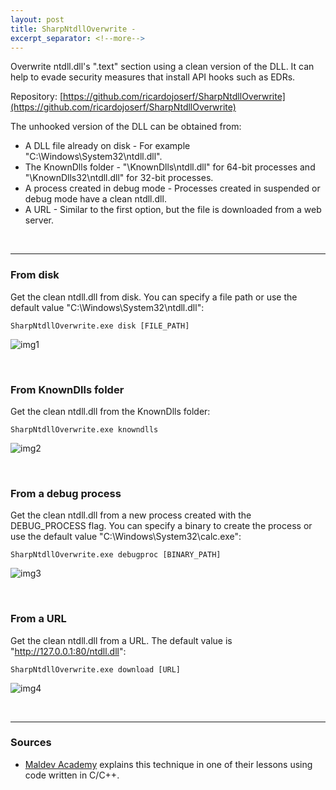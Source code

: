 ```yaml
---
layout: post
title: SharpNtdllOverwrite -  
excerpt_separator: <!--more-->
---
```


Overwrite ntdll.dll's ".text" section using a clean version of the DLL. It can help to evade security measures that install API hooks such as EDRs. 

<!--more-->


Repository: [https://github.com/ricardojoserf/SharpNtdllOverwrite](https://github.com/ricardojoserf/SharpNtdllOverwrite)

The unhooked version of the DLL can be obtained from:

- A DLL file already on disk - For example "C:\Windows\System32\ntdll.dll".
- The KnownDlls folder - "\KnownDlls\ntdll.dll" for 64-bit processes and "\KnownDlls32\ntdll.dll" for 32-bit processes.
- A process created in debug mode - Processes created in suspended or debug mode have a clean ntdll.dll.
- A URL - Similar to the first option, but the file is downloaded from a web server.

<br>

---------------------------------

### From disk

Get the clean ntdll.dll from disk. You can specify a file path or use the default value "C:\Windows\System32\ntdll.dll":

```
SharpNtdllOverwrite.exe disk [FILE_PATH]
```

![img1](https://raw.githubusercontent.com/ricardojoserf/ricardojoserf.github.io/master/images/ntdll_overwrite/Screenshot_1.png)

<br>

### From KnownDlls folder

Get the clean ntdll.dll from the KnownDlls folder:

```
SharpNtdllOverwrite.exe knowndlls
```

![img2](https://raw.githubusercontent.com/ricardojoserf/ricardojoserf.github.io/master/images/ntdll_overwrite/Screenshot_2.png)


<br>

### From a debug process

Get the clean ntdll.dll from a new process created with the DEBUG_PROCESS flag. You can specify a binary to create the process or use the default value "C:\Windows\System32\calc.exe":

```
SharpNtdllOverwrite.exe debugproc [BINARY_PATH]
```

![img3](https://raw.githubusercontent.com/ricardojoserf/ricardojoserf.github.io/master/images/ntdll_overwrite/Screenshot_3.png)

<br>

### From a URL

Get the clean ntdll.dll from a URL. The default value is "http://127.0.0.1:80/ntdll.dll":

```
SharpNtdllOverwrite.exe download [URL]
```

![img4](https://raw.githubusercontent.com/ricardojoserf/ricardojoserf.github.io/master/images/ntdll_overwrite/Screenshot_4.png)


<br>

-------------------------------

### Sources

- [Maldev Academy](https://maldevacademy.com/) explains this technique in one of their lessons using code written in C/C++.

<br>